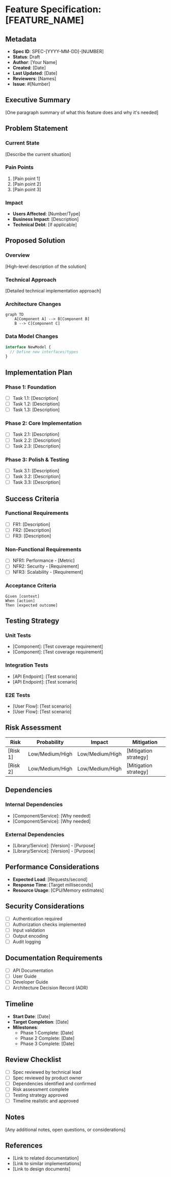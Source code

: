 # Feature Specification: [FEATURE_NAME]

## Metadata
- **Spec ID**: SPEC-[YYYY-MM-DD]-[NUMBER]
- **Status**: Draft
- **Author**: [Your Name]
- **Created**: [Date]
- **Last Updated**: [Date]
- **Reviewers**: [Names]
- **Issue**: #[Number]

## Executive Summary
[One paragraph summary of what this feature does and why it's needed]

## Problem Statement
### Current State
[Describe the current situation]

### Pain Points
1. [Pain point 1]
2. [Pain point 2]
3. [Pain point 3]

### Impact
- **Users Affected**: [Number/Type]
- **Business Impact**: [Description]
- **Technical Debt**: [If applicable]

## Proposed Solution
### Overview
[High-level description of the solution]

### Technical Approach
[Detailed technical implementation approach]

### Architecture Changes
```mermaid
graph TD
    A[Component A] --> B[Component B]
    B --> C[Component C]
```

### Data Model Changes
```typescript
interface NewModel {
  // Define new interfaces/types
}
```

## Implementation Plan
### Phase 1: Foundation
- [ ] Task 1.1: [Description]
- [ ] Task 1.2: [Description]
- [ ] Task 1.3: [Description]

### Phase 2: Core Implementation
- [ ] Task 2.1: [Description]
- [ ] Task 2.2: [Description]
- [ ] Task 2.3: [Description]

### Phase 3: Polish & Testing
- [ ] Task 3.1: [Description]
- [ ] Task 3.2: [Description]
- [ ] Task 3.3: [Description]

## Success Criteria
### Functional Requirements
- [ ] FR1: [Description]
- [ ] FR2: [Description]
- [ ] FR3: [Description]

### Non-Functional Requirements
- [ ] NFR1: Performance - [Metric]
- [ ] NFR2: Security - [Requirement]
- [ ] NFR3: Scalability - [Requirement]

### Acceptance Criteria
```gherkin
Given [context]
When [action]
Then [expected outcome]
```

## Testing Strategy
### Unit Tests
- [Component]: [Test coverage requirement]
- [Component]: [Test coverage requirement]

### Integration Tests
- [API Endpoint]: [Test scenario]
- [API Endpoint]: [Test scenario]

### E2E Tests
- [User Flow]: [Test scenario]
- [User Flow]: [Test scenario]

## Risk Assessment
| Risk | Probability | Impact | Mitigation |
|------|-------------|---------|------------|
| [Risk 1] | Low/Medium/High | Low/Medium/High | [Mitigation strategy] |
| [Risk 2] | Low/Medium/High | Low/Medium/High | [Mitigation strategy] |

## Dependencies
### Internal Dependencies
- [Component/Service]: [Why needed]
- [Component/Service]: [Why needed]

### External Dependencies
- [Library/Service]: [Version] - [Purpose]
- [Library/Service]: [Version] - [Purpose]

## Performance Considerations
- **Expected Load**: [Requests/second]
- **Response Time**: [Target milliseconds]
- **Resource Usage**: [CPU/Memory estimates]

## Security Considerations
- [ ] Authentication required
- [ ] Authorization checks implemented
- [ ] Input validation
- [ ] Output encoding
- [ ] Audit logging

## Documentation Requirements
- [ ] API Documentation
- [ ] User Guide
- [ ] Developer Guide
- [ ] Architecture Decision Record (ADR)

## Timeline
- **Start Date**: [Date]
- **Target Completion**: [Date]
- **Milestones**:
  - Phase 1 Complete: [Date]
  - Phase 2 Complete: [Date]
  - Phase 3 Complete: [Date]

## Review Checklist
- [ ] Spec reviewed by technical lead
- [ ] Spec reviewed by product owner
- [ ] Dependencies identified and confirmed
- [ ] Risk assessment complete
- [ ] Testing strategy approved
- [ ] Timeline realistic and approved

## Notes
[Any additional notes, open questions, or considerations]

## References
- [Link to related documentation]
- [Link to similar implementations]
- [Link to design documents]